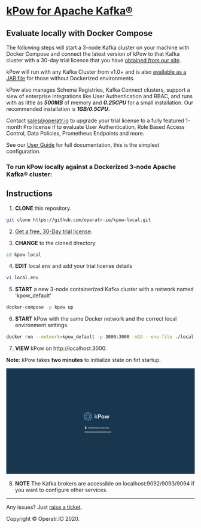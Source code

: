 # [kPow for Apache Kafka®](https://kpow.io) 
## Evaluate locally with Docker Compose

The following steps will start a 3-node Kafka cluster on your machine with Docker Compose and connect the latest version of kPow to that Kafka cluster with a 30-day trial licence that you have [obtained from our site](https://kpow.io/try/).

kPow will run with any Kafka Cluster from v1.0+ and is also [available as a JAR file](https://kpow.io/releases) for those without Dockerized environments. 

kPow also manages Schema Registries, Kafka Connect clusters, support a slew of enterprise integrations like User Authentication and RBAC, and runs with as little as ***500MB*** of memory and ***0.25CPU*** for a small installation. Our recommended installation is ***1GB/0.5CPU***.

Contact sales@operatr.io to upgrade your trial license to a fully featured 1-month Pro license if to evaluate User Authentication, Role Based Access Control, Data Policies, Prometheus Endpoints and more.

See our [User Guide](https://docs.kpow.io) for full documentation, this is the simplest configuration.

### To run kPow locally against a Dockerized 3-node Apache Kafka® cluster:

## Instructions

1. **CLONE** this repository.

```bash
git clone https://github.com/operatr-io/kpow-local.git
```

2. [Get a free, 30-Day trial license](https://kpow.io/try/).

3. **CHANGE** to the cloned directory

```bash
cd kpow-local
```

4. **EDIT** local.env and add your trial license details

```bash
vi local.env
```

5. **START** a new 3-node containerized Kafka cluster with a network named 'kpow_default'

```bash
docker-compose -p kpow up
```

6. **START** kPow with the same Docker network and the correct local environment settings.

```bash
docker run --network=kpow_default -p 3000:3000 -m1G --env-file ./local.env operatr/kpow:latest
```

7. **VIEW** kPow on http://localhost:3000. 

**Note:** kPow takes **two minutes** to initialize state on firt startup.

![kPow Starting](resources/screen-resources.png?raw=true)

8. **NOTE** The Kafka brokers are accessible on localhost:9092/9093/9094 if you want to configure other services.
-----

Any issues? Just [raise a ticket](https://github.com/operatr-io/community/issues).

Copyright © Operatr.IO 2020.
